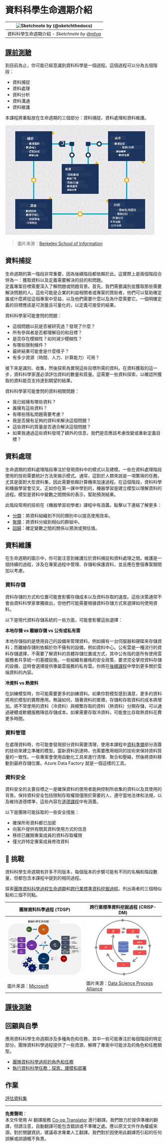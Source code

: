 <!--
CO_OP_TRANSLATOR_METADATA:
{
  "original_hash": "c368f8f2506fe56bca0f7be05c4eb71d",
  "translation_date": "2025-08-27T09:51:43+00:00",
  "source_file": "4-Data-Science-Lifecycle/14-Introduction/README.md",
  "language_code": "mo"
}
-->
# 資料科學生命週期介紹

|![ Sketchnote by [(@sketchthedocs)](https://sketchthedocs.dev) ](../../sketchnotes/14-DataScience-Lifecycle.png)|
|:---:|
| 資料科學生命週期介紹 - _Sketchnote by [@nitya](https://twitter.com/nitya)_ |

## [課前測驗](https://red-water-0103e7a0f.azurestaticapps.net/quiz/26)

到目前為止，你可能已經意識到資料科學是一個過程。這個過程可以分為五個階段：

- 資料捕捉
- 資料處理
- 資料分析
- 資料溝通
- 資料維護

本課程將重點放在生命週期的三個部分：資料捕捉、資料處理和資料維護。

![資料科學生命週期圖示](../../../../translated_images/data-science-lifecycle.a1e362637503c4fb0cd5e859d7552edcdb4aa629a279727008baa121f2d33f32.mo.jpg)
> 圖片來源：[Berkeley School of Information](https://ischoolonline.berkeley.edu/data-science/what-is-data-science/)

## 資料捕捉

生命週期的第一階段非常重要，因為後續階段都依賴於此。這實際上是兩個階段合併為一：獲取資料以及定義需要解決的目的和問題。  
定義專案目標需要深入了解問題或問題背景。首先，我們需要識別並獲取那些需要解決問題的人。這些可能是企業的利益相關者或專案的贊助者，他們可以幫助確定誰或什麼將從這個專案中受益，以及他們需要什麼以及為什麼需要它。一個明確定義的目標應該是可測量且可量化的，以定義可接受的結果。

資料科學家可能會問的問題：
-	這個問題以前是否被研究過？發現了什麼？
-	所有參與者是否都理解目的和目標？
-	是否存在模糊性？如何減少模糊性？
-	有哪些限制條件？
-	最終結果可能會是什麼樣子？
-	有多少資源（時間、人力、計算能力）可用？

接下來是識別、收集，然後探索為實現這些目標所需的資料。在資料獲取的這一步，資料科學家還必須評估資料的數量和質量。這需要一些資料探索，以確認所獲取的資料能否支持達到期望的結果。

資料科學家可能會問的資料相關問題：
-	我已經擁有哪些資料？
-	誰擁有這些資料？
-	有哪些隱私問題需要考慮？
-	我是否擁有足夠的資料來解決這個問題？
-	這些資料的質量是否適合解決這個問題？
-	如果我通過這些資料發現了額外的信息，我們是否應該考慮改變或重新定義目標？

## 資料處理

生命週期的資料處理階段專注於發現資料中的模式以及建模。一些在資料處理階段使用的技術需要統計方法來揭示模式。通常，這對於人類來說是一項繁瑣的任務，尤其是面對大型資料集，因此需要依賴計算機來加速過程。在這個階段，資料科學和機器學習會交叉。正如你在第一課中學到的，機器學習是建立模型以理解資料的過程。模型是資料中變數之間關係的表示，幫助預測結果。

此階段常用的技術在《機器學習初學者》課程中有涵蓋。點擊以下連結了解更多：

- [分類](https://github.com/microsoft/ML-For-Beginners/tree/main/4-Classification)：將資料組織到不同的類別中以提高使用效率。
- [聚類](https://github.com/microsoft/ML-For-Beginners/tree/main/5-Clustering)：將資料分組到相似的群組中。
- [回歸](https://github.com/microsoft/ML-For-Beginners/tree/main/2-Regression)：確定變數之間的關係以預測或預估值。

## 資料維護

在生命週期的圖示中，你可能注意到維護位於資料捕捉和資料處理之間。維護是一個持續的過程，涉及在專案過程中管理、存儲和保護資料，並且應在整個專案期間加以考慮。

### 資料存儲
資料存儲的方式和位置可能會影響存儲成本以及資料存取的速度。這些決策通常不會由資料科學家單獨做出，但他們可能需要根據資料存儲方式來選擇如何使用資料。

以下是現代資料存儲系統的一些方面，可能會影響這些選擇：

**本地存儲 vs 離線存儲 vs 公有或私有雲**

本地存儲指的是使用自己的設備來管理資料，例如擁有一台伺服器和硬碟來存儲資料；而離線存儲則依賴於你不擁有的設備，例如資料中心。公有雲是一種流行的資料存儲選擇，不需要了解資料的具體存儲位置或方式，其中公有指的是所有使用雲服務者共享統一的基礎設施。一些組織有嚴格的安全政策，要求完全掌控資料存儲的設備，這時會選擇提供專屬雲服務的私有雲。你將在[後續課程](https://github.com/microsoft/Data-Science-For-Beginners/tree/main/5-Data-Science-In-Cloud)中學到更多關於雲端資料的內容。

**冷資料 vs 熱資料**

在訓練模型時，你可能需要更多的訓練資料。如果你對模型感到滿意，更多的資料將用於模型的實際應用。無論如何，隨著資料的累積，存儲和存取資料的成本將增加。將不常使用的資料（冷資料）與頻繁存取的資料（熱資料）分開存儲，可以通過硬體或軟體服務降低存儲成本。如果需要存取冷資料，可能會比存取熱資料花費更多時間。

### 資料管理
在處理資料時，你可能會發現部分資料需要清理，使用本課程中[資料準備](https://github.com/microsoft/Data-Science-For-Beginners/tree/main/2-Working-With-Data/08-data-preparation)部分涵蓋的技術來建立準確的模型。當新資料到達時，也需要應用相同的技術來保持資料質量的一致性。一些專案會使用自動化工具來進行清理、聚合和壓縮，然後將資料移動到最終存儲位置。Azure Data Factory 就是一個這樣的工具。

### 資料安全
資料安全的主要目標之一是確保資料的使用者能夠控制所收集的資料以及其使用的背景。保持資料安全包括限制存取權限僅限於需要的人，遵守當地法律和法規，以及維持道德標準，這些內容在[道德課程](https://github.com/microsoft/Data-Science-For-Beginners/tree/main/1-Introduction/02-ethics)中有涵蓋。

以下是團隊可能採取的一些安全措施：
- 確保所有資料都已加密
- 向客戶提供有關其資料使用方式的信息
- 移除已離開專案成員的資料存取權限
- 僅允許特定專案成員修改資料

## 🚀 挑戰

資料科學生命週期有許多不同版本，每個版本的步驟可能有不同的名稱和階段數量，但都包含本課程中提到的相同過程。

探索[團隊資料科學過程生命週期](https://docs.microsoft.com/en-us/azure/architecture/data-science-process/lifecycle)和[跨行業標準資料挖掘過程](https://www.datascience-pm.com/crisp-dm-2/)。列出兩者的三個相似點和三個不同點。

|團隊資料科學過程 (TDSP)|跨行業標準資料挖掘過程 (CRISP-DM)|
|--|--|
|![團隊資料科學生命週期](../../../../translated_images/tdsp-lifecycle2.e19029d598e2e73d5ef8a4b98837d688ec6044fe332c905d4dbb69eb6d5c1d96.mo.png) | ![資料科學過程聯盟圖示](../../../../translated_images/CRISP-DM.8bad2b4c66e62aa75278009e38e3e99902c73b0a6f63fd605a67c687a536698c.mo.png) |
| 圖片來源：[Microsoft](https://docs.microsoft.comazure/architecture/data-science-process/lifecycle) | 圖片來源：[Data Science Process Alliance](https://www.datascience-pm.com/crisp-dm-2/) |

## [課後測驗](https://red-water-0103e7a0f.azurestaticapps.net/quiz/27)

## 回顧與自學

應用資料科學生命週期涉及多種角色和任務，其中一些可能專注於每個階段的特定部分。團隊資料科學過程提供了一些資源，解釋了專案中可能涉及的角色和任務類型。

* [團隊資料科學過程的角色和任務](https://docs.microsoft.com/en-us/azure/architecture/data-science-process/roles-tasks)
* [執行資料科學任務：探索、建模和部署](https://docs.microsoft.com/en-us/azure/architecture/data-science-process/execute-data-science-tasks)

## 作業

[評估資料集](assignment.md)

---

**免責聲明**：  
本文件使用 AI 翻譯服務 [Co-op Translator](https://github.com/Azure/co-op-translator) 進行翻譯。我們致力於提供準確的翻譯，但請注意，自動翻譯可能包含錯誤或不準確之處。應以原文文件作為權威來源。對於關鍵資訊，建議尋求專業人工翻譯。我們對於因使用此翻譯而引起的任何誤解或誤讀概不負責。